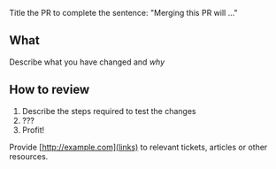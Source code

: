 Title the PR to complete the sentence: "Merging this PR will ..."

## What

Describe what you have changed and *why*

## How to review

1. Describe the steps required to test the changes
2. ???
3. Profit!

Provide [http://example.com](links) to relevant tickets, articles or other
resources.